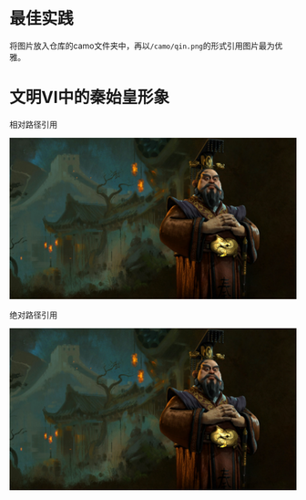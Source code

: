 # 最佳实践

将图片放入仓库的camo文件夹中，再以`/camo/qin.png`的形式引用图片最为优雅。

# 文明VI中的秦始皇形象

相对路径引用

![相对路径引用](../camo/xmple/qin.png)

绝对路径引用

![绝对路径引用](/camo/xmple/qin.png)
